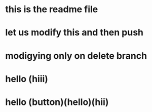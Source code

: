 # this is the readme file
# let us modify this and then push
# modigying only on delete branch
# hello (hiii)
# hello (button)(hello)(hii)

